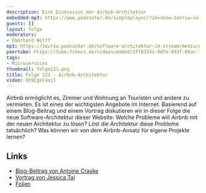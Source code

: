 ```yaml
---
description: Eine Diskussion der Airbnb-Architektur
embedded-mp3: https://www.podcaster.de/simpleplayer/?id=show~1evriw~software-architektur-im-stream~pod-26c3565e6fdae216e1fbcb7397&v=1654260044
guests: []
layout: folge
moderators:
- Eberhard Wolff
mp3: https://1evriw.podcaster.de/software-architektur-im-stream/media/Airbnb_Architektur.mp3
peertube: https://tube.tchncs.de/videos/embed/3ff03541-08fe-453f-88ac-1e46bc305eb0
tags:
- Microservices
thumbnail: folge121.png
title: Folge 121 - Airbnb-Architektur
video: Dh9CgeC4xiI
---
```


Airbnb ermöglicht es, Zimmer und Wohnung an Touristen und andere zu
vermieten. Es ist eines der wichtigsten Angebote im
Internet. Basierend auf einem Blog-Beitrag und einem Vortrag
diskutieren wir in dieser Folge die neue Software-Architektur dieser
Website: Welche Probleme will Airbnb mit der neuen Architektur zu
lösen? Löst die Architektur diese Probleme tatsächlich?  Was können
wir von dem Airbnb-Ansatz für eigene Projekte lernen?

## Links

- [Blog-Beitrag von Antoine Craske](https://web.archive.org/web/20220716173328/https://medium.com/qe-unit/airbnbs-microservices-architecture-journey-to-quality-engineering-d5a490e6ba4f)
- [Vortrag von Jessica Tai](https://www.infoq.com/presentations/airbnb-culture-soa/)
- [Folien](/sketchnotes/folge121-ppt.pdf)
